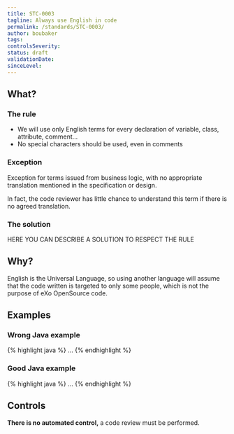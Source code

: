 ```yaml
---
title: STC-0003
tagline: Always use English in code
permalink: /standards/STC-0003/
author: boubaker
tags:
controlsSeverity:
status: draft
validationDate:
sinceLevel:
---
```


<a name="what"></a>
## What?

### <i class="fa fa-info-circle"></i> The rule

  * We will use only English terms for every declaration of variable, class, attribute, comment...
  * No special characters should be used, even in comments

### <i class="fa fa-exclamation-triangle"></i> Exception

Exception for terms issued from business logic, with no appropriate translation mentioned in the specification or design.

In fact, the code reviewer has little chance to understand this term if there is no agreed translation.

### <i class="fa fa-lightbulb-o"></i> The solution

HERE YOU CAN DESCRIBE A SOLUTION TO RESPECT THE RULE

<a name="why"></a>
## Why?

English is the Universal Language, so using another language will assume
that the code written is targeted to only some people, which is not the
purpose of eXo OpenSource code.

<a name="examples"></a>
## Examples



<div class="panel panel-danger">
  <div class="panel-heading">
    <h3 class="panel-title"><i class="fa fa-thumbs-down pull-right"></i> Wrong Java example</h3>
  </div>
  <div class="panel-body">

{% highlight java %}
...
{% endhighlight %}

  </div>
</div>


<div class="panel panel-success">
  <div class="panel-heading">
    <h3 class="panel-title"><i class="fa fa-thumbs-up pull-right"></i> Good Java example</h3>
  </div>
  <div class="panel-body">

{% highlight java %}
...
{% endhighlight %}

  </div>
</div>


<a name="controls"></a>
## <i class="fa fa-shield"></i> Controls

<div class="alert alert-warning">
  <i class="fa fa-exclamation-triangle"></i> <strong>There is no automated control,</strong> a code review must be performed.
</div>
